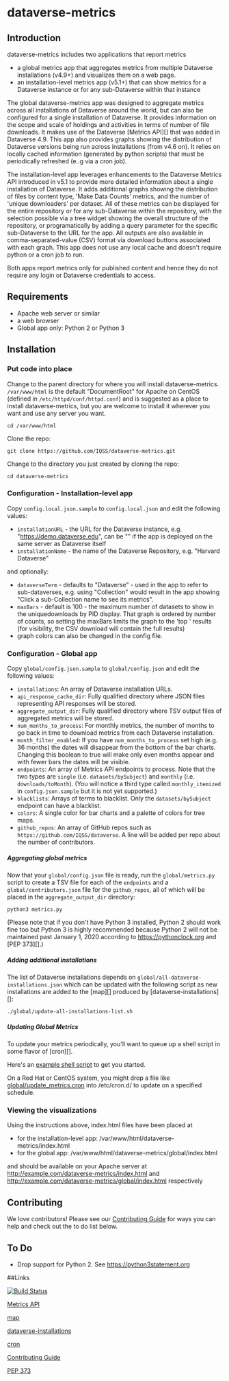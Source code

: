 # dataverse-metrics

## Introduction

dataverse-metrics includes two applications that report metrics

- a global metrics app that aggregates metrics from multiple Dataverse installations (v4.9+) and visualizes them on a web page.
- an installation-level metrics app (v5.1+) that can show metrics for a Dataverse instance or for any sub-Dataverse within that instance

The global dataverse-metrics app was designed to aggregate metrics across all installations of Dataverse around the world, but can also be configured for a single installation of Dataverse. It provides information on the scope and scale of holdings and activities in terms of number of file downloads.  It makes use of the Dataverse [Metrics API][] that was added in Dataverse 4.9. This app also provides graphs showing the distribution of Dataverse versions being run across installations (from v4.6 on). It relies on locally cached information (generated by python scripts) that must be periodically refreshed (e..g via a cron job).

The installation-level app leverages enhancements to the Dataverse Metrics API introduced in v5.1 to provide more detailed information about a single installation of Dataverse. It adds additional graphs showing the distribution of files by content type, 'Make Data Counts' metrics, and the number of 'unique downloaders' per dataset. All of these metrics can be displayed for the entire repository or for any sub-Dataverse within the repository, with the selection possible via a tree widget showing the overall structure of the repository, or programatically by adding a query parameter for the specific sub-Dataverse to the URL for the app. All outputs are also available in comma-separated-value (CSV) format via download buttons associated with each graph. This app does not use any local cache and doesn't require python or a cron job to run.

Both apps report metrics only for published content and hence they do not require any login or Dataverse credentials to access.

## Requirements

- Apache web server or similar
- a web browser
- Global app only: Python 2 or Python 3

## Installation

### Put code into place

Change to the parent directory for where you will install dataverse-metrics. `/var/www/html` is the default "DocumentRoot" for Apache on CentOS (defined in `/etc/httpd/conf/httpd.conf`) and is suggested as a place to install dataverse-metrics, but you are welcome to install it wherever you want and use any server you want.

    cd /var/www/html

Clone the repo:

    git clone https://github.com/IQSS/dataverse-metrics.git

Change to the directory you just created by cloning the repo:

    cd dataverse-metrics

### Configuration - Installation-level app

Copy `config.local.json.sample` to `config.local.json` and edit the following values:

- `installationURL` - the URL for the Dataverse instance, e.g. "https://demo.dataverse.edu", can be "" if the app is deployed on the same server as Dataverse itself
- `installationName` - the name of the Dataverse Repository, e.g. "Harvard Dataverse"

and optionally:

-  `dataverseTerm` - defaults to "Dataverse" - used in the app to refer to sub-dataverses, e.g. using "Collection" would result in the app showing "Click a sub-Collection name to see its metrics".
-  `maxBars` - default is 100 - the maximum number of datasets to show in the uniquedownloads by PID display. That graph is ordered by number of counts, so setting the maxBars limits the graph to the 'top <N>' results (for visibility, the CSV download will contain the full results)
- graph colors can also be changed in the config file.

### Configuration - Global app
Copy `global/config.json.sample` to `global/config.json` and edit the following values:

- `installations`: An array of Dataverse installation URLs.
- `api_response_cache_dir`: Fully qualified directory where JSON files representing API responses will be stored.
- `aggregate_output_dir`: Fully qualified directory where TSV output files of aggregated metrics will be stored.
- `num_months_to_process`: For monthly metrics, the number of months to go back in time to download metrics from each Dataverse installation.
- `month_filter_enabled`: If you have `num_months_to_process` set high (e.g. 36 months) the dates will disappear from the bottom of the bar charts. Changing this boolean to true will make only even months appear and with fewer bars the dates will be visible.
- `endpoints`: An array of Metrics API endpoints to process. Note that the two types are `single` (i.e. `datasets/bySubject`) and `monthly` (i.e. `downloads/toMonth`). (You will notice a third type called `monthly_itemized` in `config.json.sample` but it is not yet supported.)
- `blacklists`: Arrays of terms to blacklist. Only the `datasets/bySubject` endpoint can have a blacklist.
- `colors`: A single color for bar charts and a palette of colors for tree maps.
- `github_repos`: An array of GitHub repos such as `https://github.com/IQSS/dataverse`. A line will be added per repo about the number of contributors.

##### Aggregating global metrics

Now that your `global/config.json` file is ready, run the `global/metrics.py` script to create a TSV file for each of the `endpoints` and a `global/contributors.json` file for the `github_repos`, all of which will be placed in the `aggregate_output_dir` directory:

    python3 metrics.py

(Please note that if you don't have Python 3 installed, Python 2 should work fine too but Python 3 is highly recommended because Python 2 will not be maintained past January 1, 2020 according to https://pythonclock.org and [PEP 373][].)


##### Adding additional installations

The list of Dataverse installations depends on `global/all-dataverse-installations.json` which can be updated with the following script as new installations are added to the [map][] produced by [dataverse-installations][]:

    ./global/update-all-installations-list.sh

##### Updating Global Metrics

To update your metrics periodically, you'll want to queue up a shell script in some flavor of [cron][].

Here's an [example shell script](global/update_metrics.sh) to get you started.

On a Red Hat or CentOS system, you might drop a file like [global/update_metrics.cron](global/update_metrics.cron) into /etc/cron.d/ to update on a specified schedule.

### Viewing the visualizations

Using the instructions above, index.html files have been placed at 

- for the installation-level app: /var/www/html/dataverse-metrics/index.html
- for the global app: /var/www/html/dataverse-metrics/global/index.html 

and should be available on your Apache server at http://example.com/dataverse-metrics/index.html and http://example.com/dataverse-metrics/global/index.html respectively

## Contributing

We love contributors! Please see our [Contributing Guide](CONTRIBUTING.md) for ways you can help and check out the to do list below.

## To Do

- Drop support for Python 2. See https://python3statement.org

##Links

[![Build Status](https://travis-ci.org/IQSS/dataverse-metrics.svg?branch=master)](https://travis-ci.org/IQSS/dataverse-metrics)

[Metrics API](http://guides.dataverse.org/en/latest/api/metrics.html)

[map](https://dataverse.org/installations)

[dataverse-installations](https://github.com/IQSS/dataverse-installations)

[cron](https://en.wikipedia.org/wiki/Cron)

[Contributing Guide](CONTRIBUTING.md)

[PEP 373](https://www.python.org/dev/peps/pep-0373/)
